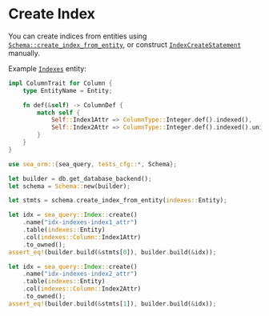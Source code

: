 # Create Index

You can create indices from entities using [`Schema::create_index_from_entity`](https://docs.rs/sea-orm/*/sea_orm/schema/struct.Schema.html#method.create_index_from_entity), or construct [`IndexCreateStatement`](https://docs.rs/sea-query/*/sea_query/index/struct.IndexCreateStatement.html) manually.

Example [`Indexes`](https://github.com/SeaQL/sea-orm/blob/master/src/tests_cfg/indexes.rs) entity:

```rust title="indexes.rs"
impl ColumnTrait for Column {
    type EntityName = Entity;

    fn def(&self) -> ColumnDef {
        match self {
            Self::Index1Attr => ColumnType::Integer.def().indexed(),
            Self::Index2Attr => ColumnType::Integer.def().indexed().unique(),
        }
    }
}
```

```rust
use sea_orm::{sea_query, tests_cfg::*, Schema};

let builder = db.get_database_backend();
let schema = Schema::new(builder);

let stmts = schema.create_index_from_entity(indexes::Entity);

let idx = sea_query::Index::create()
    .name("idx-indexes-index1_attr")
    .table(indexes::Entity)
    .col(indexes::Column::Index1Attr)
    .to_owned();
assert_eq!(builder.build(&stmts[0]), builder.build(&idx));

let idx = sea_query::Index::create()
    .name("idx-indexes-index2_attr")
    .table(indexes::Entity)
    .col(indexes::Column::Index2Attr)
    .to_owned();
assert_eq!(builder.build(&stmts[1]), builder.build(&idx));
```
